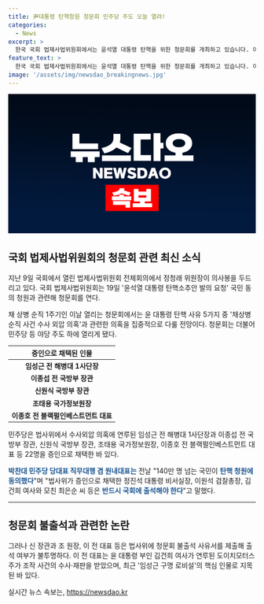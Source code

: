 ```yaml
---
title: 尹대통령 탄핵청원 청문회 민주당 주도 오늘 열려!
categories:
  - News
excerpt: >
  한국 국회 법제사법위원회에서는 윤석열 대통령 탄핵을 위한 청문회를 개최하고 있습니다. 이번 청문회는 채상병 순직과 관련된 의혹을 중점으로 다룰 예정이며, 야당 주도로 진행될 예정입니다. 민주당은 탄핵을 지지하는 국민의 목소리를 강조하며, 관련자 22명을 증인으로 선정했습니다. 그러나 증인 중 일부는 출석 여부를 불투명하게 하고 있습니다. 이에 대한 논란이 예상되고 있습니다.
feature_text: >
  한국 국회 법제사법위원회에서는 윤석열 대통령 탄핵을 위한 청문회를 개최하고 있습니다. 이번 청문회는 채상병 순직과 관련된 의혹을 중점으로 다룰 예정이며, 야당 주도로 진행될 예정입니다. 민주당은 탄핵을 지지하는 국민의 목소리를 강조하며, 관련자 22명을 증인으로 선정했습니다. 그러나 증인 중 일부는 출석 여부를 불투명하게 하고 있습니다. 이에 대한 논란이 예상되고 있습니다.
image: '/assets/img/newsdao_breakingnews.jpg'
---
```


<p><img src="/assets/img/newsdao_breakingnews.jpg" alt="implanttips 속보" /></p>

<h2 data-ke-size="size26">국회 법제사법위원회의 청문회 관련 최신 소식</h2>

<p data-ke-size="size16">지난 9일 국회에서 열린 법제사법위원회 전체회의에서 정청래 위원장이 의사봉을 두드리고 있다. 국회 법제사법위원회는 19일 '윤석열 대통령 탄핵소추안 발의 요청' 국민 동의 청원과 관련해 청문회를 연다.</p>

<p data-ke-size="size16">채 상병 순직 1주기인 이날 열리는 청문회에서는 윤 대통령 탄핵 사유 5가지 중 '채상병 순직 사건 수사 외압 의혹'과 관련한 의혹을 집중적으로 다룰 전망이다. 청문회는 더불어민주당 등 야당 주도 하에 열리게 됐다.</p>

<table>
<thead>
<tr>
<th style="text-align: center;">증인으로 채택된 인물</th>
</tr>
</thead>
<tbody>
<tr>
<td style="text-align: center; height: 17px;"><b>임성근 전 해병대 1사단장</b></td>
</tr>
<tr>
<td style="text-align: center; height: 17px;"><b>이종섭 전 국방부 장관</b></td>
</tr>
<tr>
<td style="text-align: center; height: 17px;"><b>신원식 국방부 장관</b></td>
</tr>
<tr>
<td style="text-align: center; height: 17px;"><b>조태용 국가정보원장</b></td>
</tr>
<tr>
<td style="text-align: center; height: 17px;"><b>이종호 전 블랙펄인베스트먼트 대표</b></td>
</tr>
</tbody>
</table>

<p data-ke-size="size16">민주당은 법사위에서 수사외압 의혹에 연루된 임성근 전 해병대 1사단장과 이종섭 전 국방부 장관, 신원식 국방부 장관, 조태용 국가정보원장, 이종호 전 블랙펄인베스트먼트 대표 등 22명을 증인으로 채택한 바 있다.</p>

<p data-ke-size="size16"><b><span style="color: #1a5490;">박찬대 민주당 당대표 직무대행 겸 원내대표는</span></b> 전날 "140만 명 넘는 국민이 <b><span style="color: #1a5490;">탄핵 청원에 동의했다</span></b>"며 "법사위가 증인으로 채택한 정진석 대통령 비서실장, 이원석 검찰총장, 김건희 여사와 모친 최은순 씨 등은 <b><span style="color: #1a5490;">반드시 국회에 출석해야 한다</span></b>"고 말했다.</p>

<hr>

<h2 data-ke-size="size26">청문회 불출석과 관련한 논란</h2>

<p data-ke-size="size16">그러나 신 장관과 조 원장, 이 전 대표 등은 법사위에 청문회 불출석 사유서를 제출해 출석 여부가 불투명하다. 이 전 대표는 윤 대통령 부인 김건희 여사가 연루된 도이치모터스 주가 조작 사건의 수사·재판을 받았으며, 최근 '임성근 구명 로비설'의 핵심 인물로 지목된 바 있다.</p>
실시간 뉴스 속보는, <a href="https://newsdao.kr" rel="dofollow">https://newsdao.kr</a>


